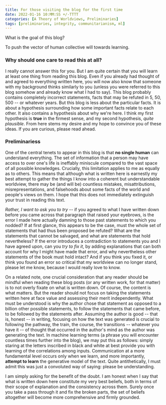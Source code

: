 ```yaml
---
title: For those visiting the blog for the first time
date: 2022-01-16 10:MM:SS +/-TTTT
categories: [A Theory of Worldviews, Preliminaries]
tags: [preliminaries, integrity, communitarianism, ml]
---
```


What is the goal of this blog?

To push the vector of human collective will towards learning.

### Why should one care to read this at all?
I really cannot answer this for you.
But I am quite certain that you will learn at least one thing from reading this blog. Even if you already had thought of and agreed to everything written here, you will now also know that someone with my background thinks similarly to you (unless you were referred to this blog somehow and already know what I had to say). This blog probably contains completely incorrect statements, facts that may be refuted in 5, 50, 500 -- or whatever years. But this blog is less about the particular facts. It is about a hypothesis surrounding how some important facts relate to each other. It also contains a hypothesis about why we're here. I think my first hypothesis is **true** in the firmest sense, and my second hypothesis, *quite plausible*. From here stems my desire and my hope to convince you of these ideas. If you are curious, please read ahead.

### Preliminariess
One of the central tenets to appear in this blog is that **no single human** can understand everything. The set of information that a person may have access to over one's life is ineffably miniscule compared to the vast space of all possible knowledges. Crucially, this limitation applies to me as equally as to others. This means that although what is written here is earnestly my best attempt to gather the things I know into a coherent but understandable worldview, there may be (and will be) countless mistakes, misattributions, misrepresentations, and falsehoods about some facts of the world and people's views on them. I hope that this does not immediately extinguish your trust in reading this text.

*Rather, I want to ask you to try* -- if you agreed to what I have written down before you came across that paragraph that raised your eyebrows, is the error I made here actually damning to those past statements to which you nodded? If at first glance, this appears to be the case, must the whole set of statements that had thus been proposed be refuted? What are the statements that cannot be salvaged, and what are statements that hold nevertheless? If the error introduces a contradiction to statements you and I have agreed upon, can you *try to fix it*, by adding explanations that can both account for why I might have made that error, and why nevertheless other statements of the book must hold intact? And if you think you fixed it, or think you found an error so critical that my worldview can no longer stand, please let me know, because I would really love to know.

On a related note, one crucial consideration that any reader should be mindful when reading these blog posts (or any written work, for that matter) is to not overly fixate on what is written down. Of course, the content is what matters. But the reader should not focus on taking the statements written here at face value and assessing their merit independently. What must be understood is why the author chose that statement as opposed to a billion other possible statements, to follow the statements that came before, to be followed by the statements after. Assuming the author is good -- that is, honest -- in writing, focusing on how the text was generated is crucial to following the pathway, the train, the course, the transitions -- whatever you have it -- of thought that occurred in the author's mind as the author was generating the text. In machine learning terms (a phrase you will encounter countless times further into the blog), we may put this as follows: simply staring at the letters inscribed in black and white at best provide you with learning of the correlations among inputs. Communication at a more fundamental level occurs only when we learn, and more importantly, **attempt to learn** the generative model of the text. Quite antithetically, I must admit this was just a convoluted way of saying: please be understanding.

I am simply asking for the benefit of the doubt. I am honest when I say that what is written down here constitute my very best beliefs, both in terms of their scope of explanation and the consistency across them. Surely once you take a pass through it and fix the broken parts, the set of beliefs altogether will become more comprehensive and firmly grounded.

